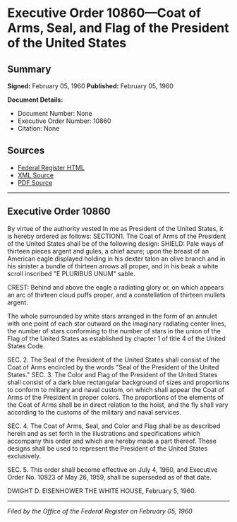 # Executive Order 10860—Coat of Arms, Seal, and Flag of the President of the United States

## Summary

**Signed:** February 05, 1960
**Published:** February 05, 1960

**Document Details:**
- Document Number: None
- Executive Order Number: 10860
- Citation: None

## Sources
- [Federal Register HTML](https://www.presidency.ucsb.edu/documents/executive-order-10860-coat-arms-seal-and-flag-the-president-the-united-states)
- [XML Source](None)
- [PDF Source](None)

---

## Executive Order 10860

By virtue of the authority vested In me as President of the United States, it is hereby ordered as follows:
SECTION1. The Coat of Arms of the President of the United States shall be of the following design:
SHIELD: Pale ways of thirteen pieces argent and gules, a chief azure; upon the breast of an American eagle displayed holding in his dexter talon an olive branch and in his sinister a bundle of thirteen arrows all proper, and in his beak a white scroll inscribed "E PLURIBUS UNUM" sable.

CREST: Behind and above the eagle a radiating glory or, on which appears an arc of thirteen cloud puffs proper, and a constellation of thirteen mullets argent.

The whole surrounded by white stars arranged in the form of an annulet with one point of each star outward on the imaginary radiating center lines, the number of stars conforming to the number of stars in the union of the Flag of the United States as established by chapter 1 of title 4 of the United States Code.

SEC. 2. The Seal of the President of the United States shall consist of the Coat of Arms encircled by the words "Seal of the President of the United States."
SEC. 3. The Color and Flag of the President of the United States shall consist of a dark blue rectangular background of sizes and proportions to conform to military and naval custom, on which shall appear the Coat of Arms of the President in proper colors. The proportions of the elements of the Coat of Arms shall be in direct relation to the hoist, and the fly shall vary according to the customs of the military and naval services.

SEC. 4. The Coat of Arms, Seal, and Color and Flag shall be as described herein and as set forth in the illustrations and specifications which accompany this order and which are hereby made a part thereof. These designs shall be used to represent the President of the United States exclusively.

SEC. 5. This order shall become effective on July 4, 1960, and Executive Order No. 10823 of May 26, 1959, shall be superseded as of that date.

DWIGHT D. EISENHOWER
THE WHITE HOUSE,
February 5, 1960.

---

*Filed by the Office of the Federal Register on February 05, 1960*
